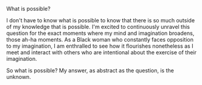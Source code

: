 What is possible?

 I don't have to know what is possible to know that there is so much outside of my knowledge that is 
possible. I'm excited to continuously unravel this question for the exact moments where my mind and 
imagination broadens, those ah-ha moments. As a Black woman who constantly faces opposition to my 
imagination, I am enthralled to see how it flourishes nonetheless as I meet and interact with others 
who are intentional about the exercise of their imagination.

 So what is possible? My answer, as abstract as the question, is the unknown. 
